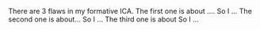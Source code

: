 There are 3 flaws in my formative ICA.
The first one is about ....
So I ...
The second one is about...
So I ...
The third one is about
So I ...
